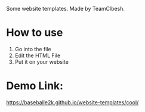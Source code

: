 Some website templates. Made by TeamClbesh.

# How to use

1. Go into the file
2. Edit the HTML File
3. Put it on your website


# Demo Link:
https://baseballe2k.github.io/website-templates/cool/

